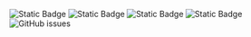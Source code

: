 ![Static Badge](https://img.shields.io/badge/blacklists-60-000000) ![Static Badge](https://img.shields.io/badge/blacklisted-3010317-cc0000) ![Static Badge](https://img.shields.io/badge/whitelisted-2242-00CC00) ![Static Badge](https://img.shields.io/badge/streaming_blacklist-28106-000000) ![GitHub issues](https://img.shields.io/github/issues/fabriziosalmi/blacklists)
